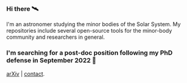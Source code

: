 ### Hi there 🛰

I'm an astronomer studying the minor bodies of the Solar System. My repositories
include several open-source tools for the minor-body community and researchers
in general.

### I'm searching for a post-doc position following my PhD defense in September 2022 🔭


[arXiv](https://arxiv.org/search/astro-ph?searchtype=author&query=Mahlke%2C+M) | [contact](https://www.oca.eu/en/max-mahlke).
<!--
**maxmahlke/maxmahlke** is a ✨ _special_ ✨ repository because its `README.md` (this file) appears on your GitHub profile.

Here are some ideas to get you started:

- 🔭 I’m currently working on ...
- 🌱 I’m currently learning ...
- 👯 I’m looking to collaborate on ...
- 🤔 I’m looking for help with ...
- 💬 Ask me about ...
- 📫 How to reach me: ...
- 😄 Pronouns: ...
- ⚡ Fun fact: ...
-->
